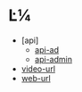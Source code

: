 # Ŀ¼

* [api]
    * [api-ad](api/api-ad.md)
    * [api-admin](api/api-admin.md)
* [video-url](video-url.md)
* [web-url](web-url.md)